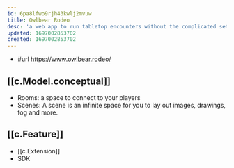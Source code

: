 ```yaml
---
id: 6pa8lfwo9rjh43kwlj2mvuw
title: Owlbear Rodeo
desc: 'a web app to run tabletop encounters without the complicated setup process needed for other VTTs'
updated: 1697002853702
created: 1697002853702
---
```


- #url https://www.owlbear.rodeo/

## [[c.Model.conceptual]]

- Rooms: a space to connect to your players
- Scenes: A scene is an infinite space for you to lay out images, drawings, fog and more. 

## [[c.Feature]]

- [[c.Extension]]
- SDK